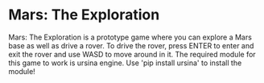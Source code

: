 # Mars: The Exploration
Mars: The Exploration is a prototype game where you can explore a Mars base as well as drive a rover.
To drive the rover, press ENTER to enter and exit the rover and use WASD to move around in it.
The required module for this game to work is ursina engine. Use 'pip install ursina' to install the module!
